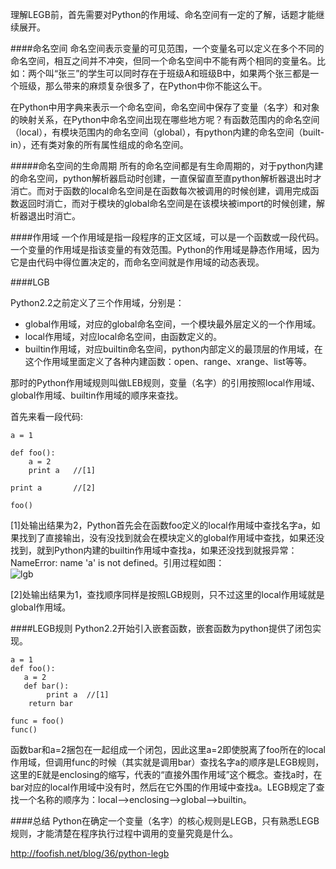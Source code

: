 理解LEGB前，首先需要对Python的作用域、命名空间有一定的了解，话题才能继续展开。

####命名空间
命名空间表示变量的可见范围，一个变量名可以定义在多个不同的命名空间，相互之间并不冲突，但同一个命名空间中不能有两个相同的变量名。比如：两个叫“张三”的学生可以同时存在于班级A和班级B中，如果两个张三都是一个班级，那么带来的麻烦复杂很多了，在Python中你不能这么干。

在Python中用字典来表示一个命名空间，命名空间中保存了变量（名字）和对象的映射关系，在Python中命名空间出现在哪些地方呢？有函数范围内的命名空间（local），有模块范围内的命名空间（global），有python内建的命名空间（built-in），还有类对象的所有属性组成的命名空间。

#####命名空间的生命周期
所有的命名空间都是有生命周期的，对于python内建的命名空间，python解析器启动时创建，一直保留直至直python解析器退出时才消亡。而对于函数的local命名空间是在函数每次被调用的时候创建，调用完成函数返回时消亡，而对于模块的global命名空间是在该模块被import的时候创建，解析器退出时消亡。

####作用域
一个作用域是指一段程序的正文区域，可以是一个函数或一段代码。一个变量的作用域是指该变量的有效范围。Python的作用域是静态作用域，因为它是由代码中得位置决定的，而命名空间就是作用域的动态表现。

####LGB

Python2.2之前定义了三个作用域，分别是：

* global作用域，对应的global命名空间，一个模块最外层定义的一个作用域。
* local作用域，对应local命名空间，由函数定义的。
* builtin作用域，对应builtin命名空间，python内部定义的最顶层的作用域，在这个作用域里面定义了各种内建函数：open、range、xrange、list等等。

那时的Python作用域规则叫做LEB规则，变量（名字）的引用按照local作用域、global作用域、builtin作用域的顺序来查找。

首先来看一段代码:

	a = 1

	def foo():
	    a = 2
	    print a   //[1]

	print a       //[2]

	foo()

[1]处输出结果为2，Python首先会在函数foo定义的local作用域中查找名字a，如果找到了直接输出，没有没找到就会在模块定义的global作用域中查找，如果还没找到，就到Python内建的builtin作用域中查找a，如果还没找到就报异常：NameError: name 'a' is not defined。引用过程如图：  
![lgb](http://7d9py7.com1.z0.glb.clouddn.com/lgb.jpg)

[2]处输出结果为1，查找顺序同样是按照LGB规则，只不过这里的local作用域就是global作用域。

####LEGB规则
Python2.2开始引入嵌套函数，嵌套函数为python提供了闭包实现。

	a = 1
    def foo():
       a = 2
       def bar():
            print a  //[1]
		return bar    
    
    func = foo()
    func()

函数bar和a=2捆包在一起组成一个闭包，因此这里a=2即使脱离了foo所在的local作用域，但调用func的时候（其实就是调用bar）查找名字a的顺序是LEGB规则，这里的E就是enclosing的缩写，代表的“直接外围作用域”这个概念。查找a时，在bar对应的local作用域中没有时，然后在它外围的作用域中查找a。LEGB规定了查找一个名称的顺序为：local-->enclosing-->global-->builtin。

####总结
Python在确定一个变量（名字）的核心规则是LEGB，只有熟悉LEGB规则，才能清楚在程序执行过程中调用的变量究竟是什么。

http://foofish.net/blog/36/python-legb